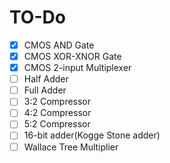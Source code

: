 # TO-Do 

- [x] CMOS AND Gate
- [x] CMOS XOR-XNOR Gate
- [x] CMOS 2-input Multiplexer
- [ ] Half Adder
- [ ] Full Adder
- [ ] 3:2 Compressor
- [ ] 4:2 Compressor
- [ ] 5:2 Compressor
- [ ] 16-bit adder(Kogge Stone adder)
- [ ] Wallace Tree Multiplier